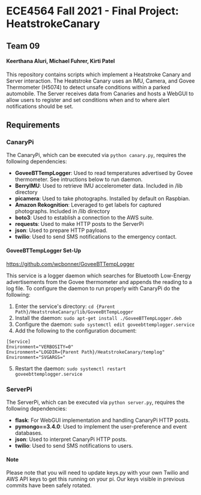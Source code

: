 # ECE4564 Fall 2021 - Final Project: HeatstrokeCanary
## Team 09
#### Keerthana Aluri, Michael Fuhrer, Kirti Patel

This repository contains scripts which implement a Heatstroke Canary and 
Server interaction. The Heatstroke Canary uses an IMU, Camera, and Govee
Thermometer (H5074) to detect unsafe conditions within a parked automobile.
The Server receives data from Canaries and hosts a WebGUI to allow users to register and set conditions when
and to where alert notifications should be set.

## Requirements

### CanaryPi

The CanaryPi, which can be executed via `python canary.py`, requires the following dependencies:
* <b>GoveeBTTempLogger</b>: Used to read temperatures advertised by Govee thermometer.
  See intructions below to run daemon.
* <b>BerryIMU</b>: Used to retrieve IMU accelerometer data. Included in /lib directory
* <b>picamera</b>: Used to take photographs. Installed by default on Raspbian.
* <b>Amazon Rekognition</b>: Leveraged to get labels for captured photographs. Included in /lib directory
* <b>boto3</b>: Used to establish a connection to the AWS suite.
* <b>requests</b>: Used to make HTTP posts to the ServerPi
* <b>json</b>: Used to prepare HTTP payload.
* <b>twilio</b>: Used to send SMS notifications to the emergency contact.

#### GoveeBTTempLogger Set-Up

https://github.com/wcbonner/GoveeBTTempLogger

This service is a logger daemon which searches for Bluetooth Low-Energy advertisements
from the Govee thermometer and appends the reading to a log file. To configure the daemon
to run properly with CanaryPi do the following:

1. Enter the service's directory: `cd {Parent Path}/HeatstrokeCanary/lib/GoveeBtTempLogger`
2. Install the daemon: `sudo apt-get install ./GoveeBTTempLogger.deb`
3. Configure the daemon: `sudo systemctl edit goveebttemplogger.service`
4. Add the following to the configuration document:
```
[Service]
Environment="VERBOSITY=0"
Environment="LOGDIR={Parent Path}/HeatstrokeCanary/templog"
Environment="SVGARGS="
```
5. Restart the daemon: `sudo systemctl restart goveebttemplogger.service`

### ServerPi

The ServerPi, which can be executed via `python server.py`, requires the following dependencies:

* <b>flask</b>: For WebGUI implementation and handling CanaryPi HTTP posts.
* <b>pymongo==3.4.0</b>: Used to implement the user-preference and event databases.
* <b>json</b>: Used to interpret CanaryPi HTTP posts.
* <b>twilio</b>: Used to send SMS notifications to users.

#### Note

Please note that you will need to update keys.py with your own Twilio and AWS API keys to get this running on your pi. Our keys visible in previous commits have been safely rotated.
